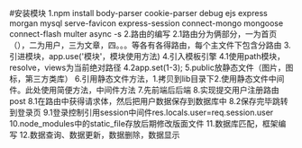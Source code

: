 #安装模块
1.npm install body-parser cookie-parser debug ejs express morgan mysql serve-favicon express-session connect-mongo mongoose connect-flash multer async -s
2.路由的编写
2.1路由分为俩部分，一为首页（），二为用户，三为文章，四。。。等各有各得路由，每个主文件下包含分路由
3.引进模块，app.use('模块'，模块使用方法)
4.引入模板引擎
4.1使用path模块，resolve，views为当前绝对路径
4.2app.set(1-3);
5.public放静态文件（图片，图标，第三方类库）
6.引用静态文件方法，1.拷贝到lib目录下2.使用静态文件中间件。此处使用简便方法，中间件方法
7.先前端后后端
8.实现提交用户注册路由 post
8.1在路由中获得请求体，然后把用户数据保存到数据库中
8.2保存完毕跳转到登录页
9.1登录控制引用session中间件res.locals.user=req.session.user
10.node_modules中的static_file存放后期修改版面文件
11.数据库匹配，框架编写
12.数据查询、数据更新，数据删除，数据显示